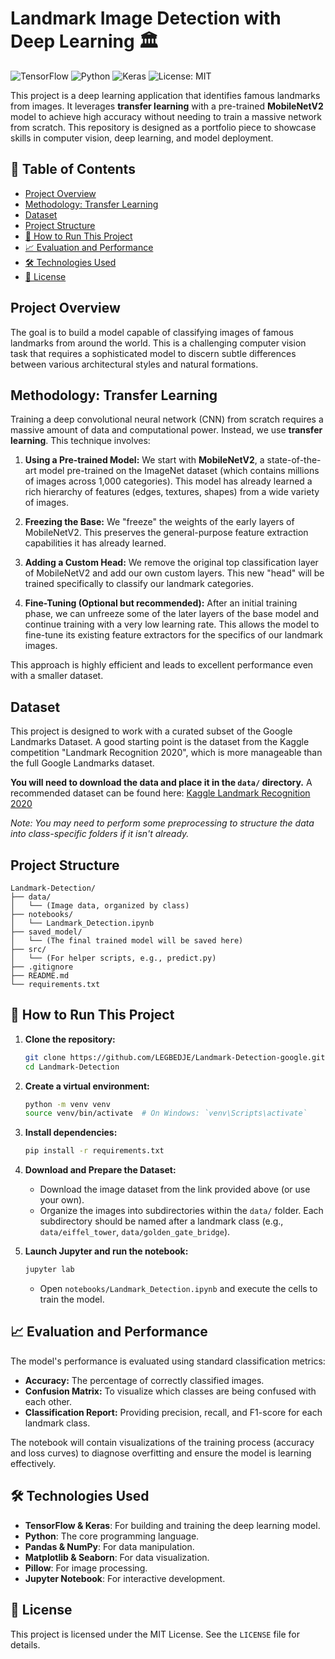 # Landmark Image Detection with Deep Learning 🏛️

![TensorFlow](https://img.shields.io/badge/TensorFlow-2.5%2B-FF6F00.svg)
![Python](https://img.shields.io/badge/Python-3.7%2B-blue.svg)
![Keras](https://img.shields.io/badge/Keras-2.5%2B-red.svg)
![License: MIT](https://img.shields.io/badge/License-MIT-yellow.svg)

This project is a deep learning application that identifies famous landmarks from images. It leverages **transfer learning** with a pre-trained **MobileNetV2** model to achieve high accuracy without needing to train a massive network from scratch. This repository is designed as a portfolio piece to showcase skills in computer vision, deep learning, and model deployment.

## 📖 Table of Contents
- [Project Overview](#project-overview)
- [Methodology: Transfer Learning](#methodology-transfer-learning)
- [Dataset](#dataset)
- [Project Structure](#project-structure)
- [🚀 How to Run This Project](#-how-to-run-this-project)
- [📈 Evaluation and Performance](#-evaluation-and-performance)
- [🛠️ Technologies Used](#️-technologies-used)
- [📄 License](#-license)

## Project Overview

The goal is to build a model capable of classifying images of famous landmarks from around the world. This is a challenging computer vision task that requires a sophisticated model to discern subtle differences between various architectural styles and natural formations.

## Methodology: Transfer Learning

Training a deep convolutional neural network (CNN) from scratch requires a massive amount of data and computational power. Instead, we use **transfer learning**. This technique involves:

1.  **Using a Pre-trained Model:** We start with **MobileNetV2**, a state-of-the-art model pre-trained on the ImageNet dataset (which contains millions of images across 1,000 categories). This model has already learned a rich hierarchy of features (edges, textures, shapes) from a wide variety of images.

2.  **Freezing the Base:** We "freeze" the weights of the early layers of MobileNetV2. This preserves the general-purpose feature extraction capabilities it has already learned.

3.  **Adding a Custom Head:** We remove the original top classification layer of MobileNetV2 and add our own custom layers. This new "head" will be trained specifically to classify our landmark categories.

4.  **Fine-Tuning (Optional but recommended):** After an initial training phase, we can unfreeze some of the later layers of the base model and continue training with a very low learning rate. This allows the model to fine-tune its existing feature extractors for the specifics of our landmark images.

This approach is highly efficient and leads to excellent performance even with a smaller dataset.

## Dataset

This project is designed to work with a curated subset of the Google Landmarks Dataset. A good starting point is the dataset from the Kaggle competition "Landmark Recognition 2020", which is more manageable than the full Google Landmarks dataset.

**You will need to download the data and place it in the `data/` directory.** A recommended dataset can be found here: [Kaggle Landmark Recognition 2020](https://www.kaggle.com/c/landmark-recognition-2020/data)

*Note: You may need to perform some preprocessing to structure the data into class-specific folders if it isn't already.* 

## Project Structure

```
Landmark-Detection/
├── data/
│   └── (Image data, organized by class)
├── notebooks/
│   └── Landmark_Detection.ipynb
├── saved_model/
│   └── (The final trained model will be saved here)
├── src/
│   └── (For helper scripts, e.g., predict.py)
├── .gitignore
├── README.md
└── requirements.txt
```

## 🚀 How to Run This Project

1.  **Clone the repository:**
    ```bash
    git clone https://github.com/LEGBEDJE/Landmark-Detection-google.git
    cd Landmark-Detection
    ```

2.  **Create a virtual environment:**
    ```bash
    python -m venv venv
    source venv/bin/activate  # On Windows: `venv\Scripts\activate`
    ```

3.  **Install dependencies:**
    ```bash
    pip install -r requirements.txt
    ```

4.  **Download and Prepare the Dataset:**
    - Download the image dataset from the link provided above (or use your own).
    - Organize the images into subdirectories within the `data/` folder. Each subdirectory should be named after a landmark class (e.g., `data/eiffel_tower`, `data/golden_gate_bridge`).

5.  **Launch Jupyter and run the notebook:**
    ```bash
    jupyter lab
    ```
    - Open `notebooks/Landmark_Detection.ipynb` and execute the cells to train the model.

## 📈 Evaluation and Performance

The model's performance is evaluated using standard classification metrics:
- **Accuracy:** The percentage of correctly classified images.
- **Confusion Matrix:** To visualize which classes are being confused with each other.
- **Classification Report:** Providing precision, recall, and F1-score for each landmark class.

The notebook will contain visualizations of the training process (accuracy and loss curves) to diagnose overfitting and ensure the model is learning effectively.

## 🛠️ Technologies Used

- **TensorFlow & Keras**: For building and training the deep learning model.
- **Python**: The core programming language.
- **Pandas & NumPy**: For data manipulation.
- **Matplotlib & Seaborn**: For data visualization.
- **Pillow**: For image processing.
- **Jupyter Notebook**: For interactive development.

## 📄 License

This project is licensed under the MIT License. See the `LICENSE` file for details.
